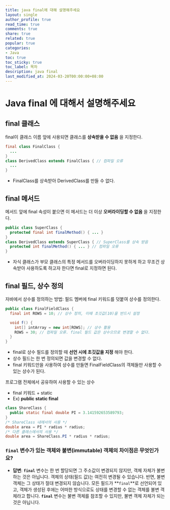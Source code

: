 ```yaml
---
title: java final에 대해 설명해주세요
layout: single
author_profile: true
read_time: true
comments: true
share: true
related: true
popular: true
categories:
- Java
toc: true
toc_sticky: true
toc_label: 목차
description: java final
last_modified_at: 2024-03-20T00:00:00+08:00
---
```

# Java final 에 대해서 설명해주세요

## final 클래스

final이 클래스 이름 앞에 사용되면 클래스를 **상속받을 수 없음** 을 지정한다.

```java
final class FinalClass {
  ...
}
class DerivedClass extends FinalClass { // 컴파일 오류
  ...
}

```

- FinalClass를 상속받아 DerivedClass를 만들 수 없다.

## final 메서드

메서드 앞에 final 속성이 붙으면 이 메서드는 더 이상 **오버라이딩할 수 없음** 을 지정한다.

```java
public class SuperClass {
  protected final int finalMethod() { ... }
}
class DerivedClass extends SuperClass { // SuperClass를 상속 받음
  protected int finalMethod() { ... } // 컴파일 오류
}

```

- 자식 클래스가 부모 클래스의 특정 메서드를 오버라이딩하지 못하게 하고 무조건 상속받아 사용하도록 하고자 한다면 final로 지정하면 된다.

## final 필드, 상수 정의

자바에서 상수를 정의하는 방법: 필드 멤버에 final 키워드를 덧붙여 상수를 정의한다.

```java
public class FinalFieldClass {
  final int ROWS = 10; // 상수 정의, 이때 초깃값(10)을 반드시 설정

  void f() {
    int[] intArray = new int[ROWS]; // 상수 활용
    ROWS = 30; // 컴파일 오류. final 필드 값은 상수으므로 변경할 수 없다.
  }
}

```

- final로 상수 필드를 정의할 때 **선언 시에 초깃값을 지정** 해야 한다.
- 상수 필드는 한 번 정의되면 값을 변경할 수 없다.
- final 키워드만을 사용하여 상수를 만들면 FinalFieldClass의 객체들만 사용할 수 있는 상수가 된다.

프로그램 전체에서 공유하여 사용할 수 있는 상수

- final 키워드 + static
- Ex) **public static final**

```java
class ShareClass {
  public static final double PI = 3.141592653589793;
}
/* ShareClass 내에서의 사용 */
double area = PI * radius * radius;
/* 다른 클래스에서의 사용 */
double area = ShareClass.PI * radius * radius;

```

###  **`final`** 변수가 있는 객체와 불변(immutable) 객체의 차이점은 무엇인가요?

- **답변**: **`final`** 변수는 한 번 할당되면 그 주소값이 변경되지 않지만, 객체 자체가 불변하는 것은 아닙니다. 객체의 상태(필드 값)는 여전히 변경될 수 있습니다. 반면, 불변 객체는 그 상태가 절대 변경되지 않습니다. 모든 필드가 **`final`**로 선언되어 있고, 객체가 생성된 후에는 어떠한 방식으로도 상태를 변경할 수 없는 객체를 불변 객체라고 합니다. **`final`** 변수는 불변 객체를 참조할 수 있지만, 불변 객체 자체가 되는 것은 아닙니다.
